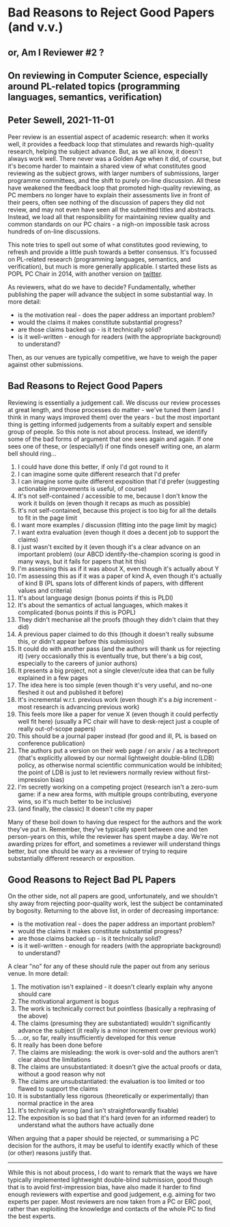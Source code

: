 # Bad Reasons to Reject Good Papers (and v.v.)

## or, Am I Reviewer #2 ?

## On reviewing in Computer Science, especially around PL-related topics (programming languages, semantics, verification)

## Peter Sewell, 2021-11-01

Peer review is an essential aspect of academic research: when it works
well, it provides a feedback loop that stimulates and rewards
high-quality research, helping the subject advance.  But, as we all
know, it doesn't always work well.  There never was a Golden Age when
it did, of course, but it's become harder to maintain a shared view of
what constitutes good reviewing as the subject grows, with larger
numbers of submissions, larger programme committees, and the shift to
purely on-line discussion.  All these have weakened the feedback loop
that promoted high-quality reviewing, as PC members no longer have to
explain their assessments live in front of their peers, often see
nothing of the discussion of papers they did not review, and may not
even have seen all the submitted titles and abstracts.  Instead, we
load all that responsibility for maintaining review quality and common
standards on our PC chairs - a nigh-on impossible task across hundreds
of on-line discussions.

This note tries to spell out some of what constitutes good reviewing,
to refresh and provide a little push towards a better consensus.  It's
focussed on PL-related research (programming languages, semantics, and
verification), but much is more generally applicable.  I started these
lists as POPL PC Chair in 2014, with another version 
on [twitter](https://twitter.com/peter_sewell_/status/1442750114196492288).

As reviewers, what do we have to decide?  Fundamentally, whether
publishing the paper will advance the subject in some substantial way.
In more detail:

- is the motivation real - does the paper address an important problem?
- would the claims it makes constitute substantial progress?
- are those claims backed up - is it technically solid?
- is it well-written - enough for readers (with the appropriate background) to understand?

Then, as our venues are typically competitive, we have to weigh the
paper against other submissions.


## Bad Reasons to Reject Good Papers

Reviewing is essentially a judgement call.  We discuss our review
processes at great length, and those processes do matter - we've tuned
them (and I think in many ways improved them) over the years - but the
most important thing is getting informed judgements from a suitably
expert and sensible group of people.  So this note is not about
process. Instead, we identify some of the bad forms of argument that
one sees again and again.  If one sees one of these, or (especially!)
if one finds oneself writing one, an alarm bell should ring...

1. I could have done this better, if only I'd got round to it
2. I can imagine some quite different research that I'd prefer 
3. I can imagine some quite different exposition that I'd prefer (suggesting actionable improvements is useful, of course)
4. It's not self-contained / accessible to me, because I don't know the work it builds on (even though it recaps as much as possible)
5. It's not self-contained, because this project is too big for all the details to fit in the page limit
6. I want more examples / discussion (fitting into the page limit by magic)
7. I want extra evaluation (even though it does a decent job to support the claims) 
8. I just wasn't excited by it (even though it's a clear advance on an important problem)   (our ABCD identify-the-champion scoring is good in many ways, but it fails for papers that hit this)
9. I'm assessing this as if it was about X, even though it's actually about Y
10. I'm assessing this as if it was a paper of kind A, even though it's actually of kind B  (PL spans lots of different kinds of papers, with different values and criteria)
11. It's about language design (bonus points if this is PLDI)
12. It's about the semantics of actual languages, which makes it complicated (bonus points if this is POPL)
13. They didn't mechanise all the proofs  (though they didn't claim that they did)
14. A previous paper claimed to do this (though it doesn't really subsume this, or didn't appear before this submission)
15. It could do with another pass (and the authors will thank us for rejecting it)  (very occasionally this is eventually true, but there's a big cost, especially to the careers of junior authors)
16. It presents a big project, not a single clever/cute idea that can be fully explained in a few pages
17. The idea here is too simple (even though it's very useful, and no-one fleshed it out and published it before) 
18. It's incremental w.r.t. previous work (even though it's a _big_ increment - most research is advancing previous work)   
19. This feels more like a paper for venue X (even though it could perfectly well fit here) (usually a PC chair will have to desk-reject just a couple of really out-of-scope papers)
20. This should be a journal paper instead (for good and ill, PL is based on conference publication)
21. The authors put a version on their web page / on arxiv / as a techreport  (that's explicitly allowed by our normal lightweight double-blind (LDB) policy, as otherwise normal scientific communication would be inhibited; the point of LDB is just to let reviewers normally review without first-impression bias)
22. I'm secretly working on a competing project (research isn't a zero-sum game: if a new area forms, with multiple groups contributing, everyone wins, so it's much better to be inclusive)
23. (and finally, the classic)  It doesn't cite my paper

Many of these boil down to having due respect for the authors and the
work they've put in.  Remember, they've typically spent between one
and ten person-years on this, while the reviewer has spent maybe a
day.  We're not awarding prizes for effort, and sometimes a reviewer
will understand things better, but one should be wary as a reviewer of
trying to require substantially different research or exposition.


## Good Reasons to Reject Bad PL Papers


On the other side, not all papers are good, unfortunately, and we
shouldn't shy away from rejecting poor-quality work, lest the subject
be contaminated by bogosity.  Returning to the above list, in order of
decreasing importance:

- is the motivation real - does the paper address an important problem?
- would the claims it makes constitute substantial progress?
- are those claims backed up - is it technically solid?
- is it well-written - enough for readers (with the appropriate background) to understand?

A clear "no" for any of these should rule the paper out from any
serious venue. In more detail:

1. The motivation isn't explained - it doesn't clearly explain why anyone should care
2. The motivational argument is bogus
3. The work is technically correct but pointless  (basically a rephrasing of the above)
4. The claims (presuming they are substantiated) wouldn't significantly advance the subject (it really is a minor increment over previous work)
5. ...or, so far, really insufficiently developed for this venue
6. It really has been done before 
7. The claims are misleading: the work is over-sold and the authors aren't clear about the limitations
8. The claims are unsubstantiated: it doesn't give the actual proofs or data, without a good reason why not
9. The claims are unsubstantiated: the evaluation is too limited or too flawed to support the claims
10. It is substantially less rigorous (theoretically or experimentally) than normal practice in the area
11. It's technically wrong (and isn't straightforwardly fixable) 
12. The exposition is so bad that it's hard (even for an informed reader) to understand what the authors have actually done

When arguing that a paper should be rejected, or summarising a PC
decision for the authors, it may be useful to identify exactly which
of these (or other) reasons justify that.


----------------------


While this is not about process, I do want to remark that the ways we
have typically implemented lightweight double-blind submission, good
though that is to avoid first-impression bias, have also made it
harder to find enough reviewers with expertise and good judgement,
e.g. aiming for two experts per paper. Most reviewers are now taken
from a PC or ERC pool, rather than exploiting the knowledge and
contacts of the whole PC to find the best experts.


